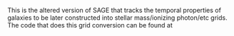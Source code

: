 This is the altered version of SAGE that tracks the temporal properties of galaxies to be later constructed into stellar mass/ionizing photon/etc grids.  The code that does this grid conversion can be found at 
